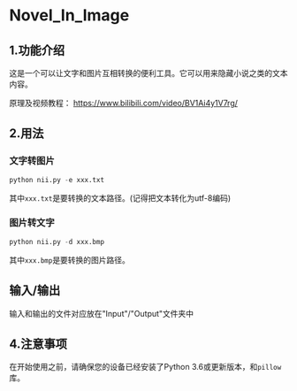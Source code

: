 # Novel_In_Image

## 1.功能介绍

这是一个可以让文字和图片互相转换的便利工具。它可以用来隐藏小说之类的文本内容。

原理及视频教程：
https://www.bilibili.com/video/BV1Ai4y1V7rg/

## 2.用法

### 文字转图片

```python
python nii.py -e xxx.txt
```

其中`xxx.txt`是要转换的文本路径。(记得把文本转化为utf-8编码)

### 图片转文字

```python
python nii.py -d xxx.bmp
```

其中`xxx.bmp`是要转换的图片路径。

## 输入/输出

输入和输出的文件对应放在"Input"/"Output"文件夹中

## 4.注意事项

在开始使用之前，请确保您的设备已经安装了Python 3.6或更新版本，和`pillow`库。
